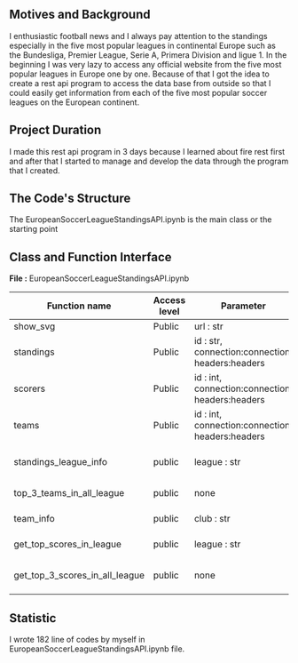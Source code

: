 ## Motives and Background
I enthusiastic football news and I always pay attention to the standings especially in the five most popular leagues in continental Europe such as the Bundesliga, Premier League, Serie A, Primera Division and ligue 1. In the beginning I was very lazy to access any official website from the five most popular leagues in Europe one by one. Because of that I got the idea to create a rest api program to access the data base from outside so that I could easily get information from each of the five most popular soccer leagues on the European continent.

## Project Duration
I made this rest api program in 3 days because I learned about fire rest first and after that I started to manage and develop the data through the program that I created.

## The Code's Structure
The EuropeanSoccerLeagueStandingsAPI.ipynb is the main class or the starting point

## Class and Function Interface

**File :** EuropeanSoccerLeagueStandingsAPI.ipynb

Function name | Access level | Parameter | return
--- | --- | --- | ---
show_svg | Public | url : str | display image
standings | Public | id : str, connection:connection, headers:headers | response:response
scorers | Public | id : int, connection:connection, headers:headers | response:response
teams | Public | id : int, connection:connection, headers:headers | response:response
standings_league_info | public | league : str | print(standings info in specific league)
top_3_teams_in_all_league | public | none | print(top 3 teams in each league)
team_info | public | club : str | print(team standings info)
get_top_scores_in_league | public | league : str | print(top scorers in specific league)
get_top_3_scores_in_all_league | public | none | print(Get top 3 scorers in each league)
 
## Statistic
I wrote 182 line of codes by myself in EuropeanSoccerLeagueStandingsAPI.ipynb file.

